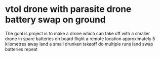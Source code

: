# vtol drone with parasite drone battery swap on ground
 The goal is project is to make a drone which can take off with a smaller drone in spare batteries on board flight a remote location approximately 5 kilometres away land a small drunken takeoff do multiple runs land swap batteries repeat
